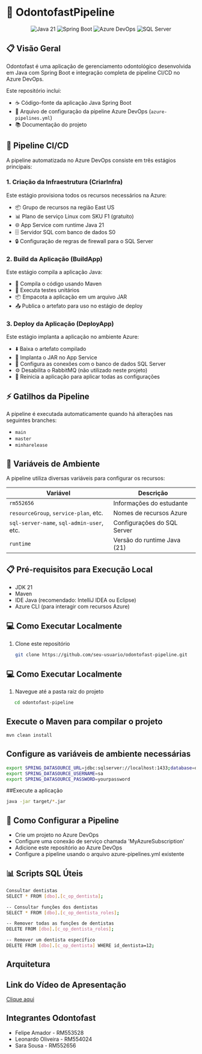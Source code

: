 # 🦷 OdontofastPipeline

<div align="center">
  <img src="https://img.shields.io/badge/java-21-orange?style=for-the-badge&logo=java" alt="Java 21"/>
  <img src="https://img.shields.io/badge/Spring%20Boot-latest-green?style=for-the-badge&logo=spring-boot" alt="Spring Boot"/>
  <img src="https://img.shields.io/badge/Azure%20DevOps-pipeline-blue?style=for-the-badge&logo=azure-devops" alt="Azure DevOps"/>
  <img src="https://img.shields.io/badge/SQL%20Server-azure-blue?style=for-the-badge&logo=microsoft-sql-server" alt="SQL Server"/>
</div>

## 📋 Visão Geral

Odontofast é uma aplicação de gerenciamento odontológico desenvolvida em Java com Spring Boot e integração completa de pipeline CI/CD no Azure DevOps.

Este repositório inclui:
- ☕ Código-fonte da aplicação Java Spring Boot
- 🔄 Arquivo de configuração da pipeline Azure DevOps (`azure-pipelines.yml`)
- 📚 Documentação do projeto

## 🚀 Pipeline CI/CD

A pipeline automatizada no Azure DevOps consiste em três estágios principais:

### 1. Criação da Infraestrutura (CriarInfra)

Este estágio provisiona todos os recursos necessários na Azure:
- 📦 Grupo de recursos na região East US
- 📊 Plano de serviço Linux com SKU F1 (gratuito)
- 🌐 App Service com runtime Java 21
- 🗄️ Servidor SQL com banco de dados S0
- 🔒 Configuração de regras de firewall para o SQL Server

### 2. Build da Aplicação (BuildApp)

Este estágio compila a aplicação Java:
- 🔨 Compila o código usando Maven
- 🧪 Executa testes unitários
- 📦 Empacota a aplicação em um arquivo JAR
- 📤 Publica o artefato para uso no estágio de deploy

### 3. Deploy da Aplicação (DeployApp)

Este estágio implanta a aplicação no ambiente Azure:
- ⬇️ Baixa o artefato compilado
- 🚀 Implanta o JAR no App Service
- 🔄 Configura as conexões com o banco de dados SQL Server
- ⚙️ Desabilita o RabbitMQ (não utilizado neste projeto)
- 🔄 Reinicia a aplicação para aplicar todas as configurações

## ⚡ Gatilhos da Pipeline

A pipeline é executada automaticamente quando há alterações nas seguintes branches:
- `main`
- `master`
- `minharelease`

## 🔧 Variáveis de Ambiente

A pipeline utiliza diversas variáveis para configurar os recursos:

| Variável | Descrição |
|----------|-----------|
| `rm552656` | Informações do estudante |
| `resourceGroup`, `service-plan`, etc. | Nomes de recursos Azure |
| `sql-server-name`, `sql-admin-user`, etc. | Configurações do SQL Server |
| `runtime` | Versão do runtime Java (21) |

## 📋 Pré-requisitos para Execução Local

- JDK 21
- Maven
- IDE Java (recomendado: IntelliJ IDEA ou Eclipse)
- Azure CLI (para interagir com recursos Azure)

## 💻 Como Executar Localmente

1. Clone este repositório
   ```bash
   git clone https://github.com/seu-usuario/odontofast-pipeline.git

## 💻 Como Executar Localmente

1. Navegue até a pasta raiz do projeto
```bash
   cd odontofast-pipeline
```
## Execute o Maven para compilar o projeto
```bash
mvn clean install
```
## Configure as variáveis de ambiente necessárias
```bash
export SPRING_DATASOURCE_URL=jdbc:sqlserver://localhost:1433;database=odontodb
export SPRING_DATASOURCE_USERNAME=sa
export SPRING_DATASOURCE_PASSWORD=yourpassword
```
##Execute a aplicação
```bash
java -jar target/*.jar
```

## 🔄 Como Configurar a Pipeline

- Crie um projeto no Azure DevOps
- Configure uma conexão de serviço chamada 'MyAzureSubscription'
- Adicione este repositório ao Azure DevOps
- Configure a pipeline usando o arquivo azure-pipelines.yml existente

## 📊 Scripts SQL Úteis
```bash
Consultar dentistas
SELECT * FROM [dbo].[c_op_dentista];

-- Consultar funções dos dentistas
SELECT * FROM [dbo].[c_op_dentista_roles];

-- Remover todas as funções de dentistas
DELETE FROM [dbo].[c_op_dentista_roles];

-- Remover um dentista específico
DELETE FROM [dbo].[c_op_dentista] WHERE id_dentista=12;
```

## Arquitetura

## Link do Vídeo de Apresentação 
[Clique aqui](https://www.youtube.com/watch?v=MxP7L1ZopFg&feature=youtu.be)

## Integrantes Odontofast
- Felipe Amador - RM553528
- Leonardo Oliveira - RM554024
- Sara Sousa - RM552656
